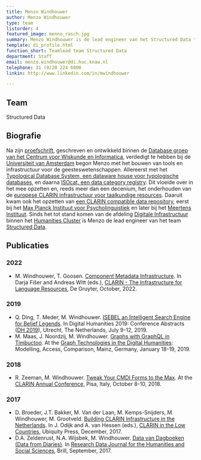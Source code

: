 ```yaml
---
title: Menzo Windhouwer
author: Menzo Windhouwer
type: team
listorder: 4
featured_image: menno_rasch.jpg
summary: Menzo Windhouwer is de lead engineer van het Structured Data team
template: di_profile.html
function_short: Teamlead team Structured Data
department: Staff
email: menzo.windhouwer@di.huc.knaw.nl
telephone: 31 (0)20 224 6800
linkin: http://www.linkedin.com/in/mwindhouwer

---
```


## Team
Structured Data

## Biografie
Na zijn [proefschrift](http://hdl.handle.net/11245/1.214540), geschreven en ontwikkeld binnen de [Database groep van het Centrum voor Wiskunde en Informatica](https://www.cwi.nl/en/groups/database-architectures/), verdedigt te hebben bij de [Universiteit van Amsterdam](https://www.uva.nl/) begon Menzo met het bouwen van tools en infrastructuur voor de geesteswetenschappen. Allereerst met het [Typological Database System, een dataware house voor typologische databases](http://dare.uva.nl/document/165295), en daarna [ISOcat, een data category registry](http://www.inderscience.com/search/index.php?action=record&rec_id=29230&prevQuery=&ps=10&m=or). Dit vloeide over in het mee opzetten en, reeds meer dan een decenium, het onderhouden van de [europese CLARIN infrastructuur voor taalkundige resources](https://www.clarin.eu/). Daaruit kwam ook het opzetten van [een CLARIN compatible data repository](https://www.clarin.eu/content/abstracts-overview-clarin-annual-conference-2016#Z), eerst bij het [Max Planck Instituut voor Psycholinguistiek](https://www.mpi.nl/) en later bij het [Meertens Instituut](https://meertens.knaw.nl/). Sinds het tot stand komen van de afdeling [Digitale Infrastructuur](https://di.huc.knaw.nl/) binnen het [Humanities Cluster](https://huc.knaw.nl/) is Menzo de lead engineer van het team [Structured Data](https://di.huc.knaw.nl/gestructureerde-data-nl.html).

## Publicaties
### 2022
* M. Windhouwer, T. Goosen. [Component Metadata Infrastructure](https://doi.org/10.1515/9783110767377-008). In Darja Fišer and Andreas Witt (eds.), [CLARIN - The Infrastructure for Language Resources](https://doi.org/10.1515/9783110767377), De Gruyter, October, 2022.
### 2019
* Q. Ding, T. Meder, M. Windhouwer. [ISEBEL an Intelligent Search Engine for Belief Legends](https://dev.clariah.nl/files/dh2019/boa/0439.html). In Digital Humanities 2019: Conference Abstracts ([DH 2019](https://dh2019.adho.org/)), Utrecht, The Netherlands, July 9-12, 2019.
*  M. Maas, J. Noordzij, M. Windhouwer. [Graphs with GraphQL in Timbuctoo](https://www.windhouwer.nl/menzo/professional/papers/Graphs_with_GraphQL_and_Timbuctoo.pdf). At the [Graph Technologies in the Digital Humanities](https://graphentechnologien.hypotheses.org/tagungen/graphentechnologien-2019): Modelling, Access, Comparison, Mainz, Germany, January 18-19, 2019.
### 2018
* R. Zeeman, M. Windhouwer. [Tweak Your CMDI Forms to the Max](https://office.clarin.eu/v/CE-2018-1292-CLARIN2018_ConferenceProceedings.pdf#page=102). At the [CLARIN Annual Conference](https://www.clarin.eu/event/2018/clarin-annual-conference-2018-pisa-italy), Pisa, Italy, October 8-10, 2018.
### 2017
* D. Broeder, J.T. Bakker, M. Van der Laan, M. Kemps-Snijders, M. Windhouwer, M. Grootveld. [Building CLARIN Infrastructure in the Netherlands](https://doi.org/10.5334/bbi.4). In J. Odijk and A. van Hessen (eds.), [CLARIN in the Low Countries](https://doi.org/10.5334/bbi), Ubiquity Press, December, 2017. 
* D.A. Zeldenrust, N.A. Wijsbek, M. Windhouwer. [Data van Dagboeken (Data from Diaries)](https://doi.org/10.1163/24523666-01000008). In [Research Data Journal for the Humanities and Social Sciences](http://booksandjournals.brillonline.com/content/journals/24523666), Brill, September, 2017. 
